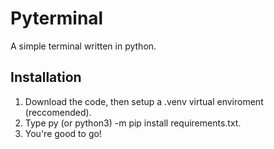 # Pyterminal
A simple terminal written in python.
## Installation
1. Download the code, then setup a .venv virtual enviroment (reccomended).
2. Type py (or python3) -m pip install requirements.txt.
3. You're good to go!
